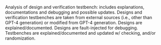 Analysis of design and verification testbench: includes explanations, documentations and debugging and possible updates. 
Designs and verification testbenches are taken from external sources (i.e., other than GPT-4 generation) or modified from GPT-4 generation.
Designs are explained/documented. Designs are fault-injected for debugging.
Testbenches are explained/documented and updated w/ checking, and/or randomization.
